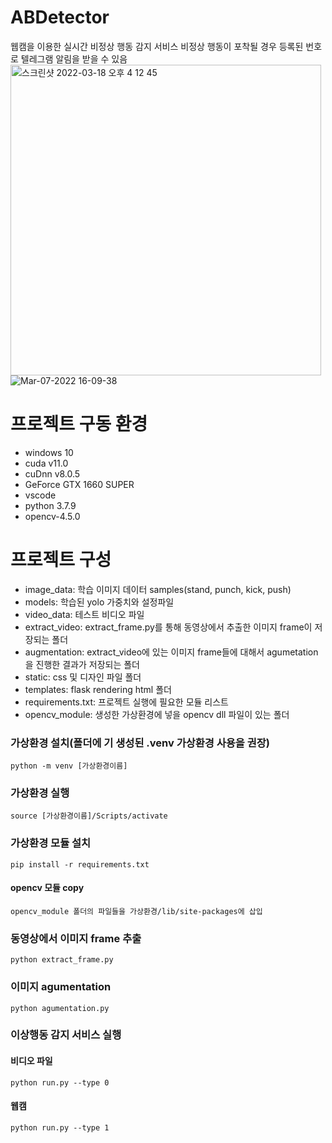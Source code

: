 # ABDetector

웹캠을 이용한 실시간 비정상 행동 감지 서비스 
비정상 행동이 포착될 경우 등록된 번호로 텔레그램 알림을 받을 수 있음  
<img width="497" alt="스크린샷 2022-03-18 오후 4 12 45" src="https://user-images.githubusercontent.com/13061461/158954257-19276377-ccf2-420a-a4cc-997cf83ee375.png">
![Mar-07-2022 16-09-38](https://user-images.githubusercontent.com/13061461/158954326-b152a6ad-e285-4a9e-a926-91af348e752f.gif)

# 프로젝트 구동 환경

- windows 10
- cuda v11.0
- cuDnn v8.0.5
- GeForce GTX 1660 SUPER
- vscode
- python 3.7.9
- opencv-4.5.0



# 프로젝트 구성

- image_data: 학습 이미지 데이터 samples(stand, punch, kick, push)
- models: 학습된 yolo 가중치와 설정파일
- video_data: 테스트 비디오 파일
- extract_video: extract_frame.py를 통해 동영상에서 추출한 이미지 frame이 저장되는 폴더
- augmentation: extract_video에 있는 이미지 frame들에 대해서 agumetation을 진행한 결과가 저장되는 폴더
- static: css 및 디자인 파일 폴더
- templates: flask rendering html 폴더
- requirements.txt: 프로젝트 실행에 필요한 모듈 리스트
- opencv_module: 생성한 가상환경에 넣을 opencv dll 파일이 있는 폴더



### 가상환경 설치(폴더에 기 생성된 .venv 가상환경 사용을 권장)

```
python -m venv [가상환경이름]
```



### 가상환경 실행

```
source [가상환경이름]/Scripts/activate
```



### 가상환경 모듈 설치

```
pip install -r requirements.txt
```



#### opencv 모듈 copy

```
opencv_module 폴더의 파일들을 가상환경/lib/site-packages에 삽입
```



### 동영상에서 이미지 frame 추출

```
python extract_frame.py
```



### 이미지 agumentation 

```
python agumentation.py
```



###  이상행동 감지 서비스 실행

####  비디오 파일

```
python run.py --type 0
```



#### 웹캠

```
python run.py --type 1
```

